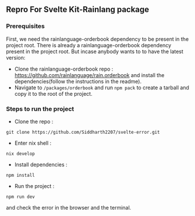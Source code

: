 ## Repro For Svelte Kit-Rainlang package

### Prerequisites
First, we need the rainlanguage-orderbook dependency to be present in the project root. There is already a rainlanguage-orderbook dependency present in the project root. But incase anybody wants to to have the latest version:
- Clone the rainlanguage-orderbook repo : https://github.com/rainlanguage/rain.orderbook and install the dependencies(follow the instructions in the readme).
- Navigate to `/packages/orderbook` and run `npm pack` to create a tarball and copy it to the root of the project.

### Steps to run the project
- Clone the repo : 
```
git clone https://github.com/Siddharth2207/svelte-error.git
```

- Enter nix shell : 
```
nix develop
```

- Install dependencies : 
```
npm install
```

- Run the project : 
```
npm run dev
```
and check the error in the browser and the terminal.


